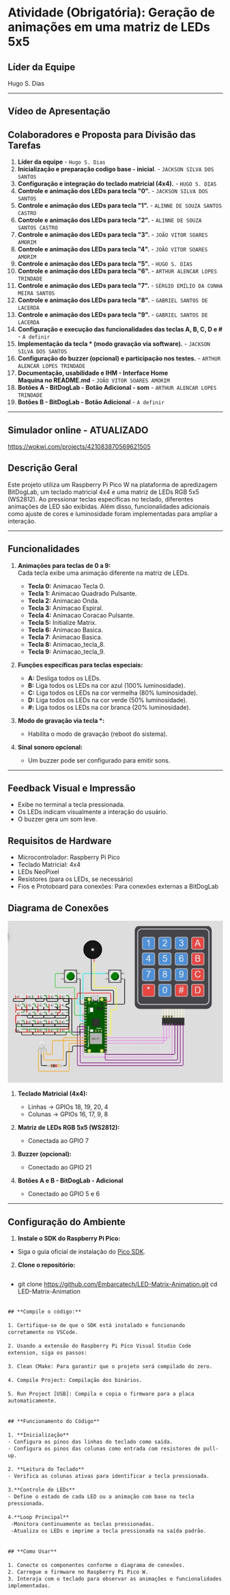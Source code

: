 # Atividade (Obrigatória): Geração de animações em uma matriz de LEDs 5x5

## **Líder da Equipe**
Hugo S. Dias

---
## **Vídeo de Apresentação**


## **Colaboradores e Proposta para Divisão das Tarefas**

1. **Líder da equipe** - `Hugo S. Dias`
2. **Inicialização e preparação codigo base - inicial**. - `JACKSON SILVA DOS SANTOS` 
3. **Configuração e integração do teclado matricial (4x4).** - `HUGO S. DIAS`  
4. **Controle e animação dos LEDs para tecla "0".** - `JACKSON SILVA DOS SANTOS`
5. **Controle e animação dos LEDs para tecla "1".** - `ALINNE DE SOUZA SANTOS CASTRO`
6. **Controle e animação dos LEDs para tecla "2".** - `ALINNE DE SOUZA SANTOS CASTRO`
7. **Controle e animação dos LEDs para tecla "3".** - `JOÃO VITOR SOARES AMORIM`
8. **Controle e animação dos LEDs para tecla "4".** - `JOÃO VITOR SOARES AMORIM`
9. **Controle e animação dos LEDs para tecla "5".** - `HUGO S. DIAS`
10. **Controle e animação dos LEDs para tecla "6".** - `ARTHUR ALENCAR LOPES TRINDADE`
11. **Controle e animação dos LEDs para tecla "7".** - `SÉRGIO EMÍLIO DA CUNHA MEIRA SANTOS`
12. **Controle e animação dos LEDs para tecla "8".** - `GABRIEL SANTOS DE LACERDA`
13. **Controle e animação dos LEDs para tecla "9".** - `GABRIEL SANTOS DE LACERDA`
14. **Configuração e execução das funcionalidades das teclas A, B, C, D e #** - `A definir`
15. **Implementação da tecla \* (modo gravação via software).** - `JACKSON SILVA DOS SANTOS`
16. **Configuração do buzzer (opcional) e participação nos testes.** - `ARTHUR ALENCAR LOPES TRINDADE`
17. **Documentação, usabilidade e IHM - Interface Home Maquina no README.md** - `JOÃO VITOR SOARES AMORIM`
18. **Botões A - BitDogLab - Botão Adicional - som** - `ARTHUR ALENCAR LOPES TRINDADE`
19. **Botões B - BitDogLab - Botão Adicional** -  `A definir`
---

## **Simulador online - ATUALIZADO**
https://wokwi.com/projects/421083870569621505

## **Descrição Geral**
Este projeto utiliza um Raspberry Pi Pico W na plataforma de apredizagem BitDogLab, um teclado matricial 4x4 e uma matriz de LEDs RGB 5x5 (WS2812). Ao pressionar teclas específicas no teclado, diferentes animações de LED são exibidas. Além disso, funcionalidades adicionais como ajuste de cores e luminosidade foram implementadas para ampliar a interação.

---

## **Funcionalidades**
1. **Animações para teclas de 0 a 9:**  
   Cada tecla exibe uma animação diferente na matriz de LEDs.
      - **Tecla 0:** Animacao Tecla 0.
      - **Tecla 1:** Animacao Quadrado Pulsante.
      - **Tecla 2:** Animacao Onda.
      - **Tecla 3:** Animacao Espiral.
      - **Tecla 4:** Animacao Coracao Pulsante.
      - **Tecla 5:** Initialize Matrix.
      - **Tecla 6:** Animacao Basica.
      - **Tecla 7:** Animacao Basica.
      - **Tecla 8:** Animacao_tecla_8.
      - **Tecla 9:** Animacao_tecla_9.

2. **Funções específicas para teclas especiais:**  
   - **A:** Desliga todos os LEDs.  
   - **B:** Liga todos os LEDs na cor azul (100% luminosidade).  
   - **C:** Liga todos os LEDs na cor vermelha (80% luminosidade).  
   - **D:** Liga todos os LEDs na cor verde (50% luminosidade).  
   - **#:** Liga todos os LEDs na cor branca (20% luminosidade).

3. **Modo de gravação via tecla \*:**  
   - Habilita o modo de gravação (reboot do sistema).

4. **Sinal sonoro opcional:**  
   - Um buzzer pode ser configurado para emitir sons.

---
## **Feedback Visual e Impressão**
   - Exibe no terminal a tecla pressionada.
   - Os LEDs indicam visualmente a interação do usuário.
   - O buzzer gera um som leve.

## **Requisitos de Hardware**
   - Microcontrolador: Raspberry Pi Pico
   - Teclado Matricial: 4x4
   - LEDs NeoPixel
   - Resistores (para os LEDs, se necessário)
   - Fios e Protoboard para conexões: Para conexões externas a BitDogLab
## **Diagrama de Conexões**

![img/componentesconectados.jpg](img/componentesconectados.jpg)

1. **Teclado Matricial (4x4):**
   - Linhas -> GPIOs 18, 19, 20, 4
   - Colunas -> GPIOs 16, 17, 9, 8

2. **Matriz de LEDs RGB 5x5 (WS2812):**
   - Conectada ao GPIO 7

3. **Buzzer (opcional):**
   - Conectado ao GPIO 21
   
4. **Botões A e B - BitDogLab - Adicional**
   - Conectado ao GPIO 5 e 6
---

## **Configuração do Ambiente**

1. **Instale o SDK do Raspberry Pi Pico:**  
  - Siga o guia oficial de instalação do [Pico SDK](https://www.raspberrypi.com/documentation/microcontrollers/c_sdk.html).

2. **Clone o repositório:**  
   ```bash
  - git clone https://github.com/Embarcatech/LED-Matrix-Animation.git
   cd LED-Matrix-Animation
   ```

## **Compile o código:**  

   1. Certifique-se de que o SDK está instalado e funcionando corretamente no VSCode.

   2. Usando a extensão do Raspberry Pi Pico Visual Studio Code extension, siga os passos:

   3. Clean CMake: Para garantir que o projeto será compilado do zero.

   4. Compile Project: Compilação dos binários.

   5. Run Project [USB]: Compila e copia o firmware para a placa automaticamente.


## **Funcionamento do Código**

   1. **Inicialização**
   - Configura os pinos das linhas do teclado como saída.
   - Configura os pinos das colunas como entrada com resistores de pull-up.

   2. **Leitura do Teclado**
   - Verifica as colunas ativas para identificar a tecla pressionada.

   3.**Controle de LEDs**
   - Define o estado de cada LED ou a animação com base na tecla pressionada.

   4.**Loop Principal** 
    -Monitora continuamente as teclas pressionadas. 
    -Atualiza os LEDs e imprime a tecla pressionada na saída padrão.


## **Como Usar**

   1. Conecte os componentes conforme o diagrama de conexões.  
   2. Carregue o firmware no Raspberry Pi Pico W.  
   3. Interaja com o teclado para observar as animações e funcionalidades implementadas.  



